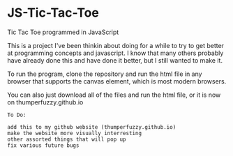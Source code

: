 # JS-Tic-Tac-Toe
Tic Tac Toe programmed in JavaScript

This is a project I've been thinkin about doing for a while to try to get better at programming concepts and javascript. I know that many others probably have already done this and have done it better, but I still wanted to make it.

To run the program, clone the repository and run the html file in any browser that supports the canvas element, which is most modern browsers.

You can also just download all of the files and run the html file, or it is now on thumperfuzzy.github.io

	To Do:

	add this to my github website (thumperfuzzy.github.io)
	make the website more visually interresting
	other assorted things that will pop up
	fix various future bugs
